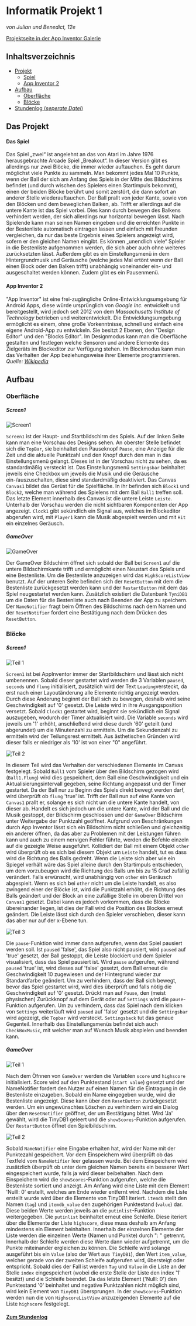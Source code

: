 # Informatik Projekt 1
*von Julian und Benedict, 12e*

[Projektseite in der App Inventor Galerie](http://ai2.appinventor.mit.edu/?galleryId=5079043700555776)

## Inhaltsverzeichnis
* [Projekt](#Projekt)
  * [Spiel](#Idee)
  * [App Inventor 2](#ai2)
* [Aufbau](#Aufbau)
  * [Oberfläche](#Oberfläche)
  * [Blöcke](#Blöcke)
* [Stundenlog (*seperate Datei*)](https://github.com/StormarnJB/Unterricht1/blob/master/STUNDENLOG.md)



## Das Projekt <a name="Projekt"></a>

#### Das Spiel <a name="Idee"></a>

Das Spiel „zwei“ ist angelehnt an das von Atari im Jahre 1976 herausgebrachte Arcade Spiel „Breakout“. In dieser Version gibt es allerdings nur zwei Blöcke, die immer wieder auftauchen. Es geht darum möglichst viele Punkte zu sammeln. Man bekommt jedes Mal 10 Punkte, wenn der Ball der sich am Anfang des Spiels in der Mitte des Bildschirms befindet (und durch wischen des Spielers einen Startimpuls bekommt), einen der beiden Blöcke berührt und somit zerstört, die dann sofort an anderer Stelle wiederauftauchen. Der Ball prallt von jeder Kante, sowie von den Blöcken und dem beweglichen Balken, ab. Trifft er allerdings auf die untere Kante ist das Spiel vorbei. Dies kann durch bewegen des Balkens verhindert werden, der sich allerdings nur horizontal bewegen lässt. Nach Spielende kann man seinen Namen eingeben und die erreichten Punkte in der Bestenliste automatisch eintragen lassen und einfach mit Freunden vergleichen, da nur das beste Ergebnis eines Spielers angezeigt wird, sofern er den gleichen Namen eingibt. Es können „unendlich viele“ Spieler in die Bestenliste aufgenommen werden, die sich aber auch ohne weiteres zurücksetzten lässt. Außerdem gibt es ein Einstellungsmenü in dem Hintergrundmusik und Geräusche (welche jedes Mal ertönt wenn der Ball einen Block oder den Balken trifft) unabhängig voneinander ein- und ausgeschaltet werden können. Zudem gibt es ein Pausenmenü.

#### App Inventor 2 <a name="ai2"></a>

"App Inventor" ist eine frei-zugängliche Online-Entwicklungsumgebung für Android Apps, diese würde ursprünglich von *Google Inc.* entwickelt und bereitgestellt, wird jedoch seit 2012 von dem *Massachusetts Institute of Technology* betrieben und weiterentwickelt.
Die Entwicklungsumgebung ermöglicht es einem, ohne große Vorkenntnisse, schnell und einfach eine eigene Android-App zu entwickeln. Sie besitzt 2 Ebenen, den "Design Editor" und den "Blocks Editor". Im Designmodus kann man die Oberfläche gestalten und festlegen welche Sensoren und andere Elemente des Zielgeräts im Blockeditor zur Verfügung stehen. Im Blockmodus kann man das Verhalten der App beziehungsweise ihrer Elemente programmieren.
*Quelle:* [*Wikipedia*](https://de.wikipedia.org/wiki/App_Inventor)

## Aufbau <a name="Aufbau"></a>

### Oberfläche <a name="Oberfläche"></a>
##### Screen1
![Screen1](https://raw.githubusercontent.com/StormarnJB/Unterricht1/master/Screenshots/DesignScreen1.png)

`Screen1` ist der Haupt- und Startbildschirm des Spiels. Auf der linken Seite kann man eine Vorschau des Designs sehen. An oberster Stelle befindet sich die `TopBar`, sie beinhaltet den Pauseknopf `Pause`, eine Anzeige für die Zeit und die aktuelle Punktzahl und den Knopf durch den man in das Einstellungsmenü gelangt. Dieses ist in der Vorschau nicht zu sehen, da es standardmäßig versteckt ist. Das Einstellungsmenü `Settingsbar` beinhaltet jeweils eine Checkbox um jeweils die Musik und die Geräusche ein-/auszuschalten, diese sind standardmäßig deaktiviert. Das Canvas `Canvas1` bildet das Gerüst für die Spielfläche. In ihr befinden sich `Block1` und `Block2`, welche man während des Spielens mit dem Ball `Ball1` treffen soll. Das letzte Element innerhalb des Canvas ist die untere Leiste `Leiste`. Unterhalb der Vorschau werden die nicht sichtbaren Komponenten der App angezeigt. `Clock1` gibt sekündlich ein Signal aus, welches im Blockeditor abgerufen wird, mit `Player1` kann die Musik abgespielt werden und mit `Hit` ein einzelnes Geräusch.

##### GameOver
![GameOver](https://raw.githubusercontent.com/StormarnJB/Unterricht1/master/Screenshots/DesignGameOver.png)

Der GameOver Bildschirm öffnet sich sobald der Ball bei `Screen1` auf die untere Bildschirmkante trifft und ermöglicht einen Neustart des Spiels und eine Bestenliste. Um die Bestenliste anzuzeigen wird das `HighScoreListView` benutzt. Auf der unteren Seite befinden sich der `ResetButton` mit dem die Bestenliste zurückgesetzt werden kann und der `RestartButton` mit dem das Spiel neugestartet werden kann. Zusätzlich existiert die Datenbank `TyniDB1` um die Daten für die Bestenliste auch nach Beenden der App zu speichern. Der `NameNotifier` fragt beim Öffnen des Bildschirms nach dem Namen und der `ResetNotifier` fordert eine Bestätigung nach dem Drücken des `ResetButton`.


### Blöcke <a name="Blöcke"></a>
##### Screen1

![Teil 1](https://raw.githubusercontent.com/StormarnJB/Unterricht1/master/Screenshots/Screen1Blocks1.PNG)

`Screen1` ist bei AppInventor immer der Startbildschirm und lässt sich nicht umbenennen. Sobald dieser gestartet wird werden die 3 Variablen `paused`, `seconds` und `flung` initialisiert, zusätzlich wird der Text `Loading`versteckt, da erst nach einer Layoutänderung alle Elemente richtig angezeigt werden. Durch diese Änderung beginnt der Ball sich zu bewegen, deshalb wird seine Geschwindigkeit auf '0' gesetzt. Die Leiste wird in ihre Ausgangsposition versetzt. Sobald `Clock1` gestartet wird, beginnt sie sekündlich ein Signal auszugeben, wodurch der Timer aktualisiert wird. Die Variable `seconds` wird jeweils um '1' erhöht, anschließend wird diese durch '60' geteilt (und abgerundet) um die Minutenzahl zu ermitteln. Um die Sekundenzahl zu ermitteln wird der Teilungsrest ermittelt. Aus ästhetischen Gründen wird dieser falls er niedriger als '10' ist von einer "0" angeführt.

![Teil 2](https://raw.githubusercontent.com/StormarnJB/Unterricht1/master/Screenshots/Screen1Blocks2.PNG)

In diesem Teil wird das Verhalten der verschiedenen Elemente im Canvas festgelegt. Sobald `Ball1` vom Spieler über den Bildschirm gezogen wird (`Ball1.Flung`) wird dies gespeichert, dem Ball eine Geschwindigkeit und ein Aktualisierungsintervall gegeben, seine Richtung angepasst und der Timer gestartet. Da der Ball nur zu Beginn des Spiels direkt bewegt werden darf, wird überprüft ob `flung` 'true' ist. Trifft der Ball nun auf eine Kante von `Canvas1` prallt er, solange es sich nicht um die untere Kante handelt, von dieser ab. Handelt es sich jedoch um die untere Kante, wird der Ball und die Musik gestoppt, der Bildschirm geschlossen und der `GameOver` Bildschirm unter Weitergabe der Punktzahl geöffnet. Aufgrund von Beschränkungen durch App Inventor lässt sich ein Bildschirm nicht schließen und gleichzeitig ein anderer öffnen, da das aber zu Problemen mit der Leistungen führen kann und auch zu einem nervigen Fehler führte, werden die Befehle einzeln auf die gezeigte Weise ausgeführt.
Kollidiert der Ball mit einem Objekt `other` wird überprüft ob es sich bei diesem Objekt um `Leiste` handelt, tut es dass wird die Richtung des Balls gedreht. Wenn die Leiste sich aber wie ein Spiegel verhält wäre das Spiel alleine durch den Startimpuls entschieden, um dem vorzubeugen wird die Richtung des Balls um bis zu 15 Grad zufällig verändert. Falls erwünscht, wird unabhängig von `other` ein Geräusch abgespielt.
Wenn es sich bei `other` nicht um die Leiste handelt, es also zwingend einer der Blöcke ist, wird die Punktzahl erhöht, die Richtung des Balls geändert und der Block an eine zufällige Stelle im oberen Drittel von `Canvas1` gesetzt. Dabei kann es jedoch vorkommen, dass die Blöcke übereinander liegen, ist dies der Fall wird die Position des Blockes erneut geändert.
Die Leiste lässt sich durch den Spieler verschieben, dieser kann das aber nur auf der x-Ebene tun.

![Teil 3](https://raw.githubusercontent.com/StormarnJB/Unterricht1/master/Screenshots/Screen1Blocks3.PNG)

Die `pause`-Funktion wird immer dann aufgerufen, wenn das Spiel pausiert werden soll. Ist `paused` 'false', das Spiel also nicht pausiert, wird `paused` auf 'true' gesetzt, der Ball gestoppt, die Leiste blockiert und dem Spieler visualisiert, dass das Spiel pausiert ist. Wird `pause` aufgerufen, während `paused` 'true' ist, wird dieses auf 'false' gesetzt, dem Ball erneut die Geschwindigkeit 10 zugewiesen und der Hintergrund wieder zur Standardfarbe geändert. Um zu verhindern, dass der Ball sich bewegt, bevor das Spiel gestartet wird, wird dies überprüft und falls nötig die Geschwindigkeit auf '0' gesetzt.
Drückt man auf `Pause`, den (meist physischen) Zurückknopf auf dem Gerät oder auf `Settings` wird die `pause`-Funktion aufgerufen. Um zu verhindern, dass das Spiel nach dem klicken von `Settings` weiterläuft wird `paused` auf 'false' gesetzt und die `Settingsbar` wird agezeigt, die `Topbar` wird versteckt. `Settingsback` tut das genaue Gegenteil. Innerhalb des Einstellungsmenüs befindet sich auch `CheckBoxMusic`, mit welcher man auf Wunsch Musik abspielen und beenden kann. 

##### GameOver

![Teil 1](https://raw.githubusercontent.com/StormarnJB/Unterricht1/master/Screenshots/GameOverBlocks1.PNG)

Nach dem Öfnnen von `GameOver` werden die Variablen `score` und `highscore` initialisiert. Score wird auf den Punktestand (`start value`) gesetzt und der NameNotifier fordert den Nutzer auf einen Namen für die Eintragung in die Bestenliste einzugeben. Sobald ein Name eingegeben wurde, wird die Bestenliste angezeigt. Diese kann über den `ResetButton` zurückgesetzt werden. Um ein ungewünschtes Löschen zu verhindern wird ein Dialog über den `ResetNotifier` geöffnet, der um Bestätigung bittet. Wird 'Ja' gewählt, wird die TinyDB1 geleert und die `showScores`-Funktion aufgerufen. Der `RestartButton` öffnet den Spielbildschirm.

![Teil 2](https://raw.githubusercontent.com/StormarnJB/Unterricht1/master/Screenshots/GameOverBlocks2.PNG)

Sobald `NameNotifier` eine Eingabe erhalten hat, wird der Name mit der Punktezahl gespeichert. Vor dem Einspeichern wird überprüft ob das Textfeld vom `NameNotifier` leer gelassen wurde. Bei dem Einspeichern wird zusätzlich überpüft ob unter dem gleichen Namen bereits ein besserer Wert eingespeichert wurde, falls ja wird dieser beibehalten. Nach dem Einspeichern wird die `showScores`-Funktion aufgerufen, welche die Bestenliste sortiert und anzeigt.
Am Anfang wird eine Liste mit dem Element 'Nulll: 0' erstellt, welches am Ende wieder entfernt wird. Nachdem die Liste erstellt wurde wird über die Elemente von TinyDB1 iteriert. `itemdb` stellt den Namen (`tag`) und `itemdb_value` den zugehörigen Punktestand (`value`) dar. Diese beiden Werte werden jeweils an die `putinlist`-Funktion weitergegeben.
Die `putinlist` beinhaltet erneut eine Schleife. Diese iteriert über die Elemente der Liste `highscore`, diese muss deshalb am Anfang mindestens ein Element beinhalten. Innerhalb der einzelnen Elemente der Liste werden die einzelnen Werte (Namen und Punkte) durch ": " getrennt. Innerhalb der Schleife werden diese Werte dann wieder aufgetrennt, um die Punkte miteinander ergleichen zu können. Die Schleife wird solange ausgeführt bis ein `Value` (also der Wert aus` TinyDB1`), den Wert `item_value`, welcher gerade von der zweiten Schleife aufgerufen wird, übersteigt oder entspricht. Sobald dies der Fall ist werden `Tag` und `Value` in die Liste an der Stelle `index` eingespeichert (wobei die erste Stelle der Liste den index '1' besitzt) und die Schleife beendet. Da das letzte Element ('Nulll: 0') den Punktestand '0' beinhaltet und negative Punktzahlen nicht möglich sind, wird kein Element von `TinyDB1` übersprungen.
In der `showScores`-Funktion werden nun die von `HighscoreListView` anzuzeigenden Elemente auf die Liste `highscore` festgelegt.


#### [Zum Stundenlog](https://github.com/StormarnJB/Unterricht1/blob/master/STUNDENLOG.md)
